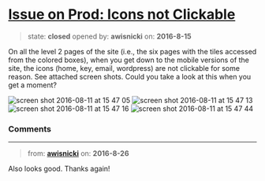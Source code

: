 # [Issue on Prod: Icons not Clickable](https://github.com/livingstoneonline/livingstoneonline/issues/74)

> state: **closed** opened by: **awisnicki** on: **2016-8-15**

On all the level 2 pages of the site (i.e., the six pages with the tiles accessed from the colored boxes), when you get down to the mobile versions of the site, the icons (home, key, email, wordpress) are not clickable for some reason. See attached screen shots. Could you take a look at this when you get a moment? 

![screen shot 2016-08-11 at 15 47 05](https://cloud.githubusercontent.com/assets/12518623/17679753/739867b2-6302-11e6-8047-53bfc0e398b9.png)
![screen shot 2016-08-11 at 15 47 13](https://cloud.githubusercontent.com/assets/12518623/17679755/7399ccd8-6302-11e6-8a20-8bee91642355.png)
![screen shot 2016-08-11 at 15 47 16](https://cloud.githubusercontent.com/assets/12518623/17679754/7398ab64-6302-11e6-960f-adbfb11920be.png)
![screen shot 2016-08-11 at 15 47 44](https://cloud.githubusercontent.com/assets/12518623/17679752/7397ef62-6302-11e6-9fac-f5ffceb5b6cd.png)


### Comments

---
> from: [**awisnicki**](https://github.com/livingstoneonline/livingstoneonline/issues/74#issuecomment-242726040) on: **2016-8-26**

Also looks good. Thanks again!

